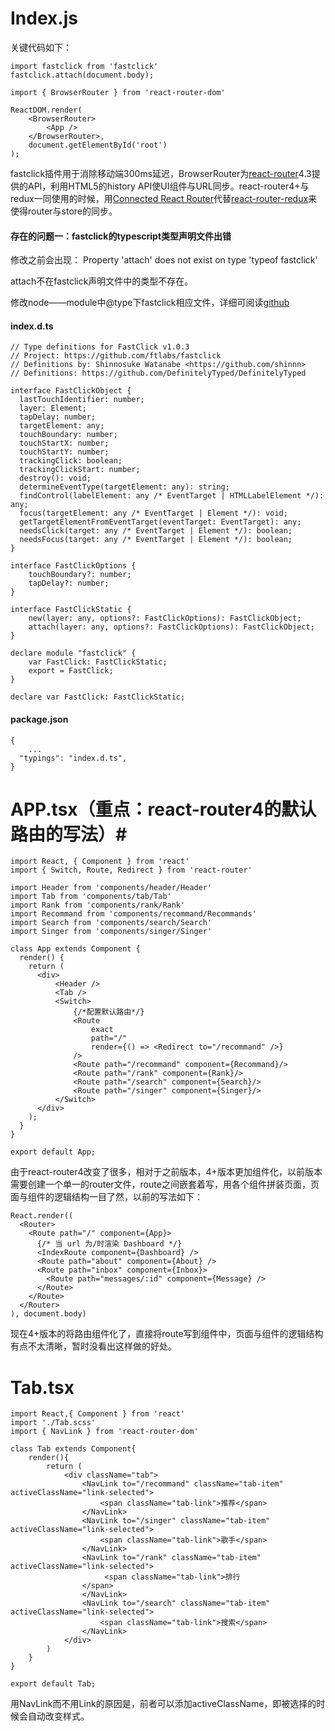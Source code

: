 # Index.js #
关键代码如下：

	import fastclick from 'fastclick'
	fastclick.attach(document.body);

	import { BrowserRouter } from 'react-router-dom'

	ReactDOM.render(
	    <BrowserRouter>
	        <App />
	    </BrowserRouter>,
	    document.getElementById('root')
	);

fastclick插件用于消除移动端300ms延迟，BrowserRouter为[react-router](https://github.com/ReactTraining/react-router)4.3提供的API，利用HTML5的history API使UI组件与URL同步。react-router4+与redux一同使用的时候，用[Connected React Router](https://github.com/supasate/connected-react-router)代替[react-router-redux](https://github.com/reactjs/react-router-redux)来使得router与store的同步。

#### 存在的问题一：fastclick的typescript类型声明文件出错 ####
修改之前会出现：
Property 'attach' does not exist on type 'typeof fastclick'

attach不在fastclick声明文件中的类型不存在。

修改node——module中@type下fastclick相应文件，详细可阅读[github](https://github.com/DefinitelyTyped/DefinitelyTyped/pull/6938/commits/985fe32972172ba9286ffcc02efb5be4710f954e)

#### index.d.ts ####

	// Type definitions for FastClick v1.0.3
	// Project: https://github.com/ftlabs/fastclick
	// Definitions by: Shinnosuke Watanabe <https://github.com/shinnn>
	// Definitions: https://github.com/DefinitelyTyped/DefinitelyTyped

	interface FastClickObject {
	  lastTouchIdentifier: number;
	  layer: Element;
	  tapDelay: number;
	  targetElement: any;
	  touchBoundary: number;
	  touchStartX: number;
	  touchStartY: number;
	  trackingClick: boolean;
	  trackingClickStart: number;
	  destroy(): void;
	  determineEventType(targetElement: any): string;
	  findControl(labelElement: any /* EventTarget | HTMLLabelElement */): any;
	  focus(targetElement: any /* EventTarget | Element */): void;
	  getTargetElementFromEventTarget(eventTarget: EventTarget): any;
	  needsClick(target: any /* EventTarget | Element */): boolean;
	  needsFocus(target: any /* EventTarget | Element */): boolean;
	}

	interface FastClickOptions {
		touchBoundary?: number;
		tapDelay?: number;
	}

	interface FastClickStatic {
		new(layer: any, options?: FastClickOptions): FastClickObject;
		attach(layer: any, options?: FastClickOptions): FastClickObject;
	}

	declare module "fastclick" {
	    var FastClick: FastClickStatic;
	    export = FastClick;
	}

	declare var FastClick: FastClickStatic;

#### package.json ####
	{
		...
	  "typings": "index.d.ts",
	}


# APP.tsx（重点：react-router4的默认路由的写法）#
	import React, { Component } from 'react'
	import { Switch, Route, Redirect } from 'react-router'

	import Header from 'components/header/Header'
	import Tab from 'components/tab/Tab'
	import Rank from 'components/rank/Rank'
	import Recommand from 'components/recommand/Recommands'
	import Search from 'components/search/Search'
	import Singer from 'components/singer/Singer'

	class App extends Component {
	  render() {
	    return (
	      <div>
	          <Header />
	          <Tab />
	          <Switch>
	              {/*配置默认路由*/}
	              <Route
	                  exact
	                  path="/"
	                  render={() => <Redirect to="/recommand" />}
	              />
	              <Route path="/recommand" component={Recommand}/>
	              <Route path="/rank" component={Rank}/>
	              <Route path="/search" component={Search}/>
	              <Route path="/singer" component={Singer}/>
	          </Switch>
	      </div>
	    );
	  }
	}

	export default App;

由于react-router4改变了很多，相对于之前版本，4+版本更加组件化，以前版本需要创建一个单一的router文件，route之间嵌套着写，用各个组件拼装页面，页面与组件的逻辑结构一目了然，以前的写法如下：

	React.render((
	  <Router>
	    <Route path="/" component={App}>
	      {/* 当 url 为/时渲染 Dashboard */}
	      <IndexRoute component={Dashboard} />
	      <Route path="about" component={About} />
	      <Route path="inbox" component={Inbox}>
	        <Route path="messages/:id" component={Message} />
	      </Route>
	    </Route>
	  </Router>
	), document.body)

现在4+版本的将路由组件化了，直接将route写到组件中，页面与组件的逻辑结构有点不太清晰，暂时没看出这样做的好处。

# Tab.tsx #
	import React,{ Component } from 'react'
	import './Tab.scss'
	import { NavLink } from 'react-router-dom'

	class Tab extends Component{
	    render(){
	        return (
	            <div className="tab">
	                <NavLink to="/recommand" className="tab-item" activeClassName="link-selected">
	                    <span className="tab-link">推荐</span>
	                </NavLink>
	                <NavLink to="/singer" className="tab-item" activeClassName="link-selected">
	                    <span className="tab-link">歌手</span>
	                </NavLink>
	                <NavLink to="/rank" className="tab-item" activeClassName="link-selected">
	                     <span className="tab-link">排行
	                </span>
	                </NavLink>
	                <NavLink to="/search" className="tab-item" activeClassName="link-selected">
	                    <span className="tab-link">搜索</span>
	                </NavLink>
	            </div>
	        )
	    }
	}

	export default Tab;

用NavLink而不用Link的原因是，前者可以添加activeClassName，即被选择的时候会自动改变样式。